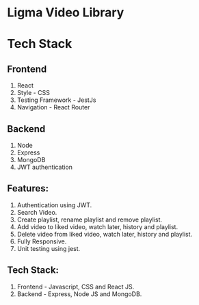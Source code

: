 # Ligma Video Library

# Tech Stack
## Frontend
1. React
2. Style - CSS
3. Testing Framework - JestJs
4. Navigation - React Router
## Backend
1. Node
2. Express
3. MongoDB
4. JWT authentication

## Features:

1. Authentication using JWT.
2. Search Video.
3. Create playlist, rename playlist and remove playlist.
4. Add video to liked video, watch later, history and playlist.
5. Delete video from liked video, watch later, history and playlist.
6. Fully Responsive.
7. Unit testing using jest.

## Tech Stack:
1. Frontend - Javascript, CSS and React JS.
2. Backend - Express, Node JS and MongoDB.
